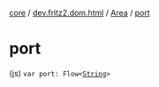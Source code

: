 [core](../../index.md) / [dev.fritz2.dom.html](../index.md) / [Area](index.md) / [port](./port.md)

# port

(js) `var port: Flow<`[`String`](https://kotlinlang.org/api/latest/jvm/stdlib/kotlin/-string/index.html)`>`